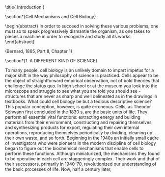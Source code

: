 \title{
Introduction
}

\section*{Cell Mechanisms and Cell Biology}

\begin{abstract}
In order to succeed in solving these various problems, one must so to speak progressively dismantle the organism, as one takes to pieces a machine in order to recognize and study all its works.
\end{abstract}

(Bernard, 1865, Part II, Chapter 1)

\section*{1. A DIFFERENT KIND OF SCIENCE}

To many people, cell biology is an unlikely domain to impart impetus for a major shift in the way philosophy of science is practiced. Cells appear to be the object of straightforward empirical observation, not of bold theories that challenge the status quo. In high school or at the museum you look into the microscope and struggle to see what you are told you should see - structures that are never as sharp and well delineated as in the drawings in textbooks. What could cell biology be but a tedious descriptive science? This popular conception, however, is quite erroneous. Cells, as Theodor Schwann first concluded in the 1830 s, are the basic units of life. They perform all essential vital functions: extracting energy and building materials from their environment, constructing and repairing themselves and synthesizing products for export, regulating their own internal operations, reproducing themselves periodically by dividing, cleaning up their own waste, and so forth. Beginning in the 1940s an initially small cadre of investigators who were pioneers in the modern discipline of cell biology began to figure out the biochemical mechanisms that enable cells to perform these functions. Although miniaturized, the mechanisms they found to be operative in each cell are staggeringly complex. Their work and that of their successors, primarily in 1940-70, revolutionized our understanding of the basic processes of life. Now, half a century later,